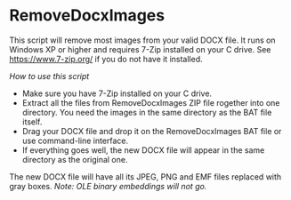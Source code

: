 # RemoveDocxImages
This script will remove most images from your valid DOCX file.
It runs on Windows XP or higher and requires 7-Zip installed on your C drive. 
See https://www.7-zip.org/ if you do not have it installed.

*How to use this script*
- Make sure you have 7-Zip installed on your C drive.
- Extract all the files from RemoveDocxImages ZIP file rogether into one directory. You need the images in the same directory as the BAT file itself.
- Drag your DOCX file and drop it on the RemoveDocxImages BAT file or use command-line interface.
- If everything goes well, the new DOCX file will appear in the same directory as the original one.

The new DOCX file will have all its JPEG, PNG and EMF files replaced with gray boxes.
*Note: OLE binary embeddings will not go.*
